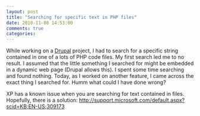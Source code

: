 ```yaml
---
layout: post
title: "Searching for specific text in PHP files"
date: 2010-11-08 14:53:00
comments: true
categories: 
---
```


<p>While working on a <a title="Drupal's website" href="http://drupal.org/">Drupal</a> project, I had to search for a specific string contained in one of a lots of PHP code files. My first search led me to no result. I assumed that the little something I searched for might be embedded in a dynamic web page (Drupal allows this). I spent some time searching and found nothing. Today, as I worked on another feature, I came across the exact thing I searched for. Humm what could I have done wrong?&nbsp;</p>
<p>XP has a known issue when you are searching for text contained in files. Hopefully, there is a solution:&nbsp;<a href="http://support.microsoft.com/default.aspx?scid=KB;EN-US;309173">http://support.microsoft.com/default.aspx?scid=KB;EN-US;309173</a></p>